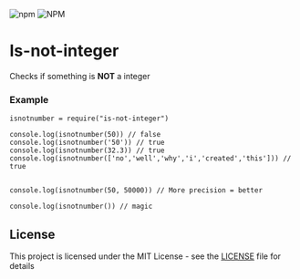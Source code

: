 ![npm](https://img.shields.io/npm/v/deezer-web-api) ![NPM](https://img.shields.io/npm/l/deezer-web-api?registry_uri=https%3A%2F%2Fregistry.npmjs.org)
# Is-not-integer

Checks if something is **NOT** a integer

### Example


```
isnotnumber = require("is-not-integer")

console.log(isnotnumber(50)) // false
console.log(isnotnumber('50')) // true
console.log(isnotnumber(32.3)) // true
console.log(isnotnumber(['no','well','why','i','created','this'])) // true


console.log(isnotnumber(50, 50000)) // More precision = better

console.log(isnotnumber()) // magic
```

## License

This project is licensed under the MIT License - see the [LICENSE](LICENSE) file for details
